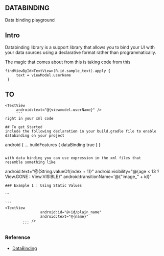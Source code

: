 ## DATABINDING
Data binding playground

## Intro
Databinding library is a support library that allows you to bind your UI with your data sources using a declarative format rather than programmatically.

The magic that comes about from this is taking code from this
```
findViewById<TextView>(R.id.sample_text).apply {
     text = viewModel.userName
 }
 ```

 ## TO

 ```
 <TextView
      android:text="@{viewmodel.userName}" />
      ```
right in your xml code

## To get Started
include the following declaration in your build.gradle file to enable databinding on your project

```
android {
     ...
     buildFeatures {
         dataBinding true
     }
 }
 ```

 with data binding you can use expression in the xml files that resemble something like
 ```
 android:text="@{String.valueOf(index + 1)}"
 android:visibility="@{age < 13 ? View.GONE : View.VISIBLE}"
 android:transitionName='@{"image_" + id}'
 ```
 ### Example 1 : Using Static Values
 ```
  <data>
         <variable name="name" type="String"/>
         <variable name="lastName" type="String"/>
     </data>
     ```

    ```
    <TextView
                    android:id="@+id/plain_name"
                    android:text="@{name}"
            ... />
            ```

 ### Reference

 - [DataBinding](https://developer.android.com/topic/libraries/data-binding)
